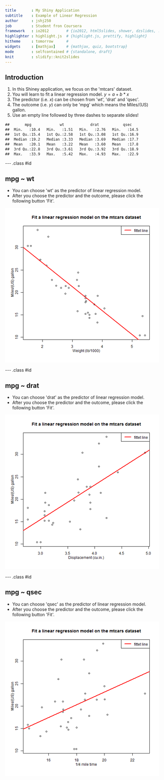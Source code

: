 ```yaml
---
title       : My Shiny Application
subtitle    : Example of Linear Regression
author      : jshj250
job         : Student fron Coursera
framework   : io2012        # {io2012, html5slides, shower, dzslides, ...}
highlighter : highlight.js  # {highlight.js, prettify, highlight}
hitheme     : tomorrow      # 
widgets     : [mathjax]     # {mathjax, quiz, bootstrap}
mode        : selfcontained # {standalone, draft}
knit        : slidify::knit2slides
---
```


## Introduction

1. In this Shiney application, we focus on the 'mtcars' dataset.
2. You will learn to fit a linear regression model. 
$y = a + b*x$
3. The predictor (i.e. $x$) can be chosen from 'wt', 'drat' and 'qsec'.
4. The outcome (i.e. $y$) can only be 'mpg' which means the Miles/(US) gallon.
5. Use an empty line followed by three dashes to separate slides!


```
##       mpg             wt            drat           qsec     
##  Min.   :10.4   Min.   :1.51   Min.   :2.76   Min.   :14.5  
##  1st Qu.:15.4   1st Qu.:2.58   1st Qu.:3.08   1st Qu.:16.9  
##  Median :19.2   Median :3.33   Median :3.69   Median :17.7  
##  Mean   :20.1   Mean   :3.22   Mean   :3.60   Mean   :17.8  
##  3rd Qu.:22.8   3rd Qu.:3.61   3rd Qu.:3.92   3rd Qu.:18.9  
##  Max.   :33.9   Max.   :5.42   Max.   :4.93   Max.   :22.9
```

--- .class #id 

## mpg ~ wt

- You can choose 'wt' as the predictor of linear regression model.
- After you choose the predictor and the outcome, please click the following button 'Fit'. 

![plot of chunk unnamed-chunk-2](assets/fig/unnamed-chunk-2.png) 

--- .class #id 

## mpg ~ drat
- You can choose 'drat' as the predictor of linear regression model.
- After you choose the predictor and the outcome, please click the following button 'Fit'. 

![plot of chunk unnamed-chunk-3](assets/fig/unnamed-chunk-3.png) 

--- .class #id 

## mpg ~ qsec
- You can choose 'qsec' as the predictor of linear regression model.
- After you choose the predictor and the outcome, please click the following button 'Fit'. 

![plot of chunk unnamed-chunk-4](assets/fig/unnamed-chunk-4.png) 


